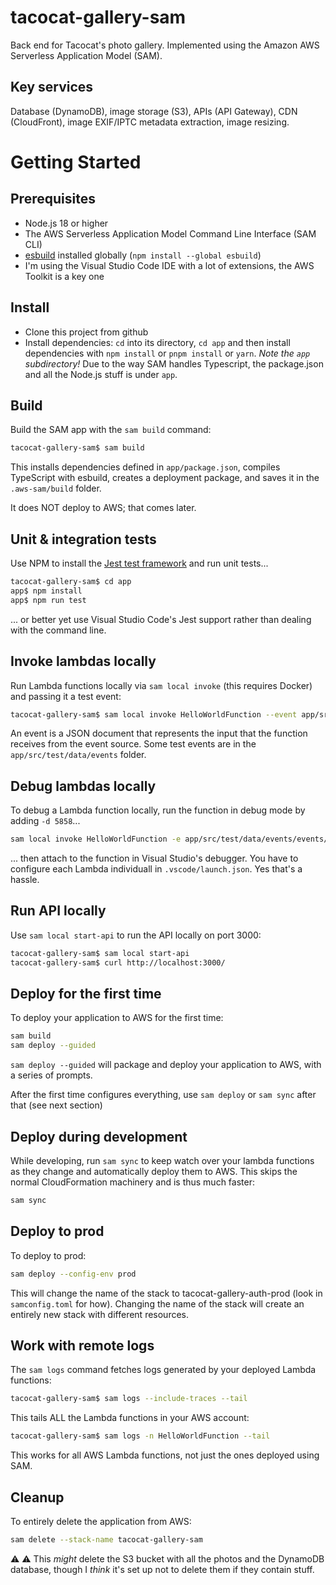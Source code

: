 # tacocat-gallery-sam

Back end for Tacocat's photo gallery. Implemented using the Amazon AWS Serverless Application Model (SAM).

## Key services

Database (DynamoDB), image storage (S3), APIs (API Gateway), CDN (CloudFront), image EXIF/IPTC metadata extraction, image resizing.

# Getting Started

## Prerequisites

- Node.js 18 or higher
- The AWS Serverless Application Model Command Line Interface (SAM CLI)
- [esbuild](https://esbuild.github.io/) installed globally (`npm install --global esbuild`)
- I'm using the Visual Studio Code IDE with a lot of extensions, the AWS Toolkit is a key one

## Install

- Clone this project from github
- Install dependencies: `cd` into its directory, `cd app` and then install dependencies with `npm install` or `pnpm install` or `yarn`. *Note the `app` subdirectory!* Due to the way SAM handles Typescript, the package.json and all the Node.js stuff is under `app`.

## Build

Build the SAM app with the `sam build` command:

```bash
tacocat-gallery-sam$ sam build
```

This installs dependencies defined in `app/package.json`, compiles TypeScript with esbuild, creates a deployment package, and saves it in the `.aws-sam/build` folder.

It does NOT deploy to AWS; that comes later.

## Unit & integration tests

Use NPM to install the [Jest test framework](https://jestjs.io/) and run unit tests...

```bash
tacocat-gallery-sam$ cd app
app$ npm install
app$ npm run test
```

... or better yet use Visual Studio Code's Jest support rather than dealing with the command line.

## Invoke lambdas locally

Run Lambda functions locally via `sam local invoke` (this requires Docker) and passing it a test event:

```bash
tacocat-gallery-sam$ sam local invoke HelloWorldFunction --event app/src/test/data/events/some-event.json
```

An event is a JSON document that represents the input that the function receives from the event source. Some test events are in the `app/src/test/data/events` folder.

## Debug lambdas locally

To debug a Lambda function locally, run the function in debug mode by adding `-d 5858`...

```bash
sam local invoke HelloWorldFunction -e app/src/test/data/events/events/some-event.json -n .env.json -d 5858
```

... then attach to the function in Visual Studio's debugger. You have to configure each Lambda individuall in `.vscode/launch.json`. Yes that's a hassle.

## Run API locally

Use `sam local start-api` to run the API locally on port 3000:

```bash
tacocat-gallery-sam$ sam local start-api
tacocat-gallery-sam$ curl http://localhost:3000/
```

## Deploy for the first time

To deploy your application to AWS for the first time:

```bash
sam build
sam deploy --guided
```

`sam deploy --guided` will package and deploy your application to AWS, with a series of prompts.

After the first time configures everything, use `sam deploy` or `sam sync` after that (see next section)

## Deploy during development

While developing, run `sam sync` to keep watch over your lambda functions as they change and automatically deploy them to AWS. This skips the normal CloudFormation machinery and is thus much faster:

```bash
sam sync
```

## Deploy to prod

To deploy to prod:

```bash
sam deploy --config-env prod
```

This will change the name of the stack to tacocat-gallery-auth-prod (look in `samconfig.toml` for how).  Changing the name of the stack will create an entirely new stack with different resources.

## Work with remote logs

The `sam logs` command fetches logs generated by your deployed Lambda functions:

```bash
tacocat-gallery-sam$ sam logs --include-traces --tail
```

This tails ALL the Lambda functions in your AWS account:

```bash
tacocat-gallery-sam$ sam logs -n HelloWorldFunction --tail
```

This works for all AWS Lambda functions, not just the ones deployed using SAM.

## Cleanup

To entirely delete the application from AWS:

```bash
sam delete --stack-name tacocat-gallery-sam
```

⚠️ :warning: This _might_ delete the S3 bucket with all the photos and the DynamoDB database, though I _think_ it's set up not to delete them if they contain stuff.
